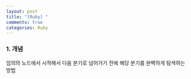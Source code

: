 ```yaml
---
layout: post
title: "[Ruby] "
comments: true
categories: Ruby
---
```


### 1. 개념

임의의 노드에서 시작해서 다음 분기로 넘어가기 전에 해당 분기를 완벽하게 탐색하는 방법


